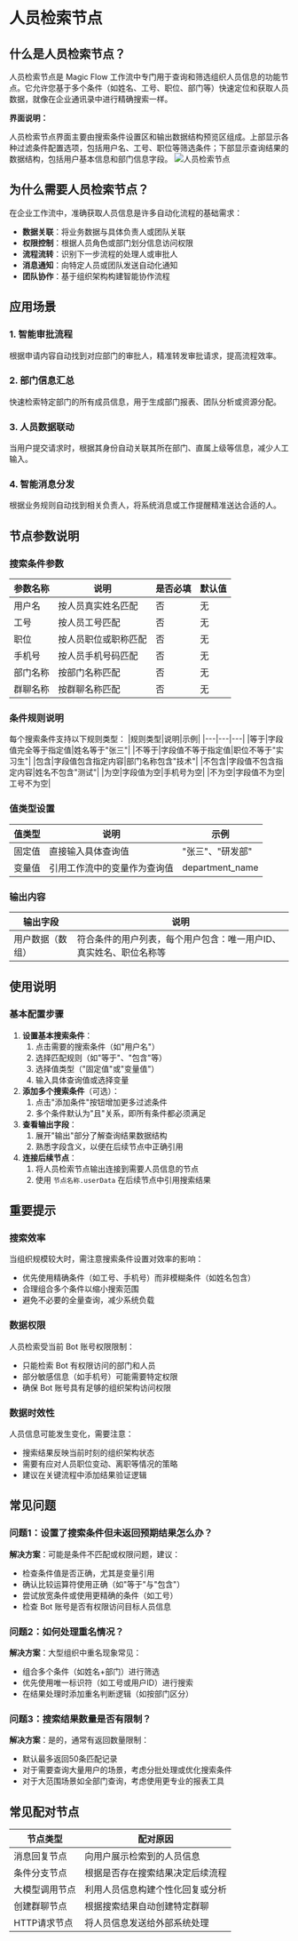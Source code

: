 # 人员检索节点

## 什么是人员检索节点？
人员检索节点是 Magic Flow 工作流中专门用于查询和筛选组织人员信息的功能节点。它允许您基于多个条件（如姓名、工号、职位、部门等）快速定位和获取人员数据，就像在企业通讯录中进行精确搜索一样。

**界面说明：**

人员检索节点界面主要由搜索条件设置区和输出数据结构预览区组成。上部显示各种过滤条件配置选项，包括用户名、工号、职位等筛选条件；下部显示查询结果的数据结构，包括用户基本信息和部门信息字段。
![人员检索节点](https://cdn.letsmagic.cn/static/img/Personnel-retrieval.png)

## 为什么需要人员检索节点？
在企业工作流中，准确获取人员信息是许多自动化流程的基础需求：
- **数据关联**：将业务数据与具体负责人或团队关联
- **权限控制**：根据人员角色或部门划分信息访问权限
- **流程流转**：识别下一步流程的处理人或审批人
- **消息通知**：向特定人员或团队发送自动化通知
- **团队协作**：基于组织架构构建智能协作流程

## 应用场景
### 1. 智能审批流程
根据申请内容自动找到对应部门的审批人，精准转发审批请求，提高流程效率。

### 2. 部门信息汇总
快速检索特定部门的所有成员信息，用于生成部门报表、团队分析或资源分配。

### 3. 人员数据联动
当用户提交请求时，根据其身份自动关联其所在部门、直属上级等信息，减少人工输入。

### 4. 智能消息分发
根据业务规则自动找到相关负责人，将系统消息或工作提醒精准送达合适的人。

## 节点参数说明
### 搜索条件参数
|参数名称|说明|是否必填|默认值|
|---|---|---|---|
|用户名|按人员真实姓名匹配|否|无|
|工号|按人员工号匹配|否|无|
|职位|按人员职位或职称匹配|否|无|
|手机号|按人员手机号码匹配|否|无|
|部门名称|按部门名称匹配|否|无|
|群聊名称|按群聊名称匹配|否|无|

### 条件规则说明
每个搜索条件支持以下规则类型：
|规则类型|说明|示例|
|---|---|---|
|等于|字段值完全等于指定值|姓名等于"张三"|
|不等于|字段值不等于指定值|职位不等于"实习生"|
|包含|字段值包含指定内容|部门名称包含"技术"|
|不包含|字段值不包含指定内容|姓名不包含"测试"|
|为空|字段值为空|手机号为空|
|不为空|字段值不为空|工号不为空|

### 值类型设置
|值类型|说明|示例|
|---|---|---|
|固定值|直接输入具体查询值|"张三"、"研发部"|
|变量值|引用工作流中的变量作为查询值|department_name|

### 输出内容
|输出字段|说明|
|---|---|
|用户数据（数组）|符合条件的用户列表，每个用户包含：唯一用户ID、真实姓名、职位名称等|

## 使用说明
### 基本配置步骤
1. **设置基本搜索条件**：
    1. 点击需要的搜索条件（如"用户名"）
    2. 选择匹配规则（如"等于"、"包含"等）
    3. 选择值类型（"固定值"或"变量值"）
    4. 输入具体查询值或选择变量
2. **添加多个搜索条件**（可选）：
    1. 点击"添加条件"按钮增加更多过滤条件
    2. 多个条件默认为"且"关系，即所有条件都必须满足
3. **查看输出字段**：
    1. 展开"输出"部分了解查询结果数据结构
    2. 熟悉字段含义，以便在后续节点中正确引用
4. **连接后续节点**：
    1. 将人员检索节点输出连接到需要人员信息的节点
    2. 使用 `节点名称.userData` 在后续节点中引用搜索结果

## 重要提示
### 搜索效率
当组织规模较大时，需注意搜索条件设置对效率的影响：
- 优先使用精确条件（如工号、手机号）而非模糊条件（如姓名包含）
- 合理组合多个条件以缩小搜索范围
- 避免不必要的全量查询，减少系统负载

### 数据权限
人员检索受当前 Bot 账号权限限制：
- 只能检索 Bot 有权限访问的部门和人员
- 部分敏感信息（如手机号）可能需要特定权限
- 确保 Bot 账号具有足够的组织架构访问权限

### 数据时效性
人员信息可能发生变化，需要注意：
- 搜索结果反映当前时刻的组织架构状态
- 需要有应对人员职位变动、离职等情况的策略
- 建议在关键流程中添加结果验证逻辑

## 常见问题
### 问题1：设置了搜索条件但未返回预期结果怎么办？
**解决方案**：可能是条件不匹配或权限问题，建议：
- 检查条件值是否正确，尤其是变量引用
- 确认比较运算符使用正确（如"等于"与"包含"）
- 尝试放宽条件或使用更精确的条件（如工号）
- 检查 Bot 账号是否有权限访问目标人员信息

### 问题2：如何处理重名情况？
**解决方案**：大型组织中重名现象常见：
- 组合多个条件（如姓名+部门）进行筛选
- 优先使用唯一标识符（如工号或用户ID）进行搜索
- 在结果处理时添加重名判断逻辑（如按部门区分）

### 问题3：搜索结果数量是否有限制？
**解决方案**：是的，通常有返回数量限制：
- 默认最多返回50条匹配记录
- 对于需要查询大量用户的场景，考虑分批处理或优化搜索条件
- 对于大范围场景如全部门查询，考虑使用更专业的报表工具

## 常见配对节点
|节点类型|配对原因|
|---|---|
|消息回复节点|向用户展示检索到的人员信息|
|条件分支节点|根据是否存在搜索结果决定后续流程|
|大模型调用节点|利用人员信息构建个性化回复或分析|
|创建群聊节点|根据搜索结果自动创建特定群聊|
|HTTP请求节点|将人员信息发送给外部系统处理|